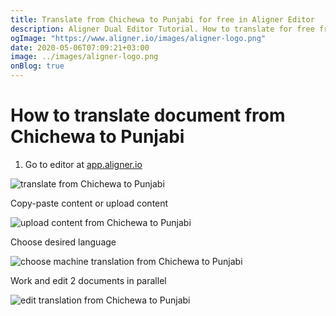 ```yaml
---
title: Translate from Chichewa to Punjabi for free in Aligner Editor
description: Aligner Dual Editor Tutorial. How to translate for free from Chichewa to Punjabi. Aligner is multilingual document management platform. 
ogImage: "https://www.aligner.io/images/aligner-logo.png"
date: 2020-05-06T07:09:21+03:00
image: ../images/aligner-logo.png
onBlog: true
---
```


# How to translate document from Chichewa to Punjabi

1. Go to editor at [app.aligner.io](https://app.aligner.io "Aligner App web page")

![translate from Chichewa to Punjabi](../aligner-blank-editor.png "translate from Chichewa to Punjabi")

Copy-paste content or upload content

![upload content from Chichewa to Punjabi](../aligner-uploaded-document.png "upload content from Chichewa to Punjabi")

Choose desired language

![choose machine translation from Chichewa to Punjabi](../aligner-language-dropdown.png "choose machine translation from Chichewa to Punjabi")

Work and edit 2 documents in parallel

![edit translation from Chichewa to Punjabi](../aligner-double-sitded-editor.png "edit translation from Chichewa to Punjabi")

